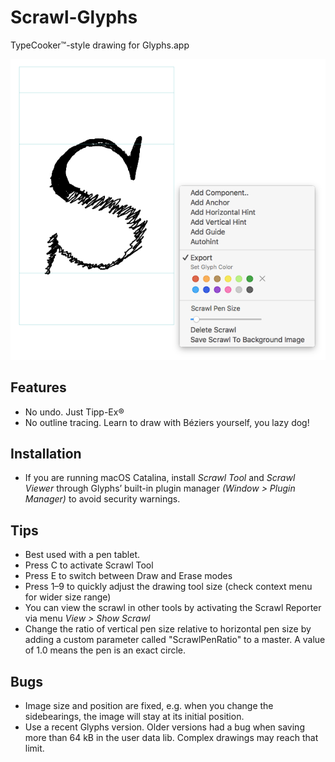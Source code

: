 # Scrawl-Glyphs

TypeCooker™-style drawing for Glyphs.app

<img src="data/ui.png" alt="">

## Features

* No undo. Just Tipp-Ex®
* No outline tracing. Learn to draw with Béziers yourself, you lazy dog!

## Installation

* If you are running macOS Catalina, install _Scrawl Tool_ and _Scrawl Viewer_ through Glyphs’ built-in plugin manager _(Window > Plugin Manager)_ to avoid security warnings.

## Tips

* Best used with a pen tablet.
* Press C to activate Scrawl Tool
* Press E to switch between Draw and Erase modes
* Press 1–9 to quickly adjust the drawing tool size (check context menu for wider size range)
* You can view the scrawl in other tools by activating the Scrawl Reporter via menu _View > Show Scrawl_
* Change the ratio of vertical pen size relative to horizontal pen size by adding a custom parameter called "ScrawlPenRatio" to a master. A value of 1.0 means the pen is an exact circle.

## Bugs

* Image size and position are fixed, e.g. when you change the sidebearings, the image will stay at its initial position.
* Use a recent Glyphs version. Older versions had a bug when saving more than 64 kB in the user data lib. Complex drawings may reach that limit.
